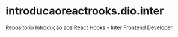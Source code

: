 # introducaoreactrooks.dio.inter
Repositório Introdução aos React Hooks  - Inter Frontend Developer
